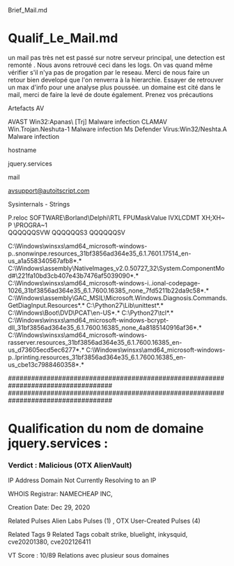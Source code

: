 Brief_Mail.md

# Qualif_Le_Mail.md

un mail pas très net est passé sur notre serveur principal, une detection est remonté . Nous avons retrouvé ceci dans les logs. On vas quand même vérifier s'il n'ya pas de progation par le reseau. Merci de nous faire un retour bien developé que l'on renverra à la hierarchie. 
Essayer de retrouver un max d'info pour une analyse plus poussée.
un domaine est cité dans le mail, merci de faire la levé de doute également. Prenez vos précautions 

Artefacts 
AV 

AVAST    Win32:Apanas\ [Trj]    Malware infection
CLAMAV    Win.Trojan.Neshuta-1    Malware infection
Ms Defender    Virus:Win32/Neshta.A    Malware infection

hostname

jquery.services

mail

avsupport@autoitscript.com

Sysinternals - Strings 

P.reloc
SOFTWARE\Borland\Delphi\RTL
FPUMaskValue
IVXLCDMT
XH;XH~ P
\PROGRA~1\
QQQQQQSVW
QQQQQQS3
QQQQQQSV



C:\Windows\winsxs\amd64_microsoft-windows-p..snonwinpe.resources_31bf3856ad364e35_6.1.7601.17514_en-us_a1a558340567afb8*.*
C:\Windows\assembly\NativeImages_v2.0.50727_32\System.ComponentMod#\221fa10bd3cb407e43b7476af5039090*.*
C:\Windows\winsxs\amd64_microsoft-windows-i..ional-codepage-1026_31bf3856ad364e35_6.1.7600.16385_none_7fd5211b22da9c58*.*
C:\Windows\assembly\GAC_MSIL\Microsoft.Windows.Diagnosis.Commands.GetDiagInput.Resources*.*
C:\Python27\Lib\unittest*.*
C:\Windows\Boot\DVD\PCAT\en-US*.*
C:\Python27\tcl*.*
C:\Windows\winsxs\amd64_microsoft-windows-bcrypt-dll_31bf3856ad364e35_6.1.7600.16385_none_4a8185140916af36*.*
C:\Windows\winsxs\amd64_microsoft-windows-rasserver.resources_31bf3856ad364e35_6.1.7600.16385_en-us_d73605ecd5ec6277*.*
C:\Windows\winsxs\amd64_microsoft-windows-p..lprinting.resources_31bf3856ad364e35_6.1.7600.16385_en-us_cbe13c7988460358*.*

###################################################################################
###################################################################################

# Qualification du nom de domaine jquery.services : 


### Verdict : Malicious (OTX AlienVault)

IP Address
Domain Not Currently Resolving to an IP

WHOIS
Registrar:
NAMECHEAP INC,  

Creation Date:
Dec 29, 2020

Related Pulses
Alien Labs Pulses (1) , 
OTX User-Created Pulses (4)

Related Tags
9 Related Tags
cobalt strike, bluelight, inkysquid, cve20201380, cve202126411

VT Score : 10/89
Relations avec plusieur sous domaines 

